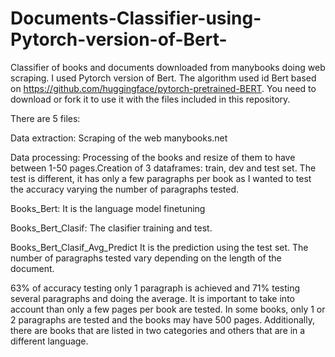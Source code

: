 # Documents-Classifier-using-Pytorch-version-of-Bert-
Classifier of books and documents downloaded from manybooks doing web scraping. I used Pytorch version of Bert.
The algorithm used id Bert based on https://github.com/huggingface/pytorch-pretrained-BERT. You need to download or fork it
to use it with the files included in this repository.

There are 5 files: 

Data extraction:
Scraping of the web manybooks.net

Data processing:
Processing of the books and resize of them to have between 1-50 pages.Creation of 3 dataframes: train, dev and test set. The
test is different, it has only a few paragraphs per book as I wanted to test the accuracy varying the number of paragraphs
tested.

Books_Bert:
It is the language model finetuning

Books_Bert_Clasif:
The clasifier training and test.

Books_Bert_Clasif_Avg_Predict
It is the prediction using the test set. The number of paragraphs tested vary depending on the length of the document.

63% of accuracy testing only 1 paragraph is achieved and 71% testing several paragraphs and doing the average. It is important
to take into account than only a few pages per book are tested. In some books, only 1 or 2 paragraphs are tested and the 
books may have 500 pages. Additionally, there are books that are listed in two categories and others that are in a different
language.
